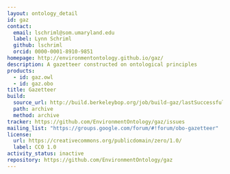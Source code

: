 ```yaml
---
layout: ontology_detail
id: gaz
contact:
  email: lschriml@som.umaryland.edu
  label: Lynn Schriml
  github: lschriml
  orcid: 0000-0001-8910-9851
homepage: http://environmentontology.github.io/gaz/
description: A gazetteer constructed on ontological principles
products:
  - id: gaz.owl
  - id: gaz.obo
title: Gazetteer
build:
  source_url: http://build.berkeleybop.org/job/build-gaz/lastSuccessfulBuild/artifact/*zip*/archive.zip
  path: archive
  method: archive
tracker: https://github.com/EnvironmentOntology/gaz/issues
mailing_list: "https://groups.google.com/forum/#!forum/obo-gazetteer"
license:
  url: https://creativecommons.org/publicdomain/zero/1.0/
  label: CC0 1.0
activity_status: inactive
repository: https://github.com/EnvironmentOntology/gaz
---
```


